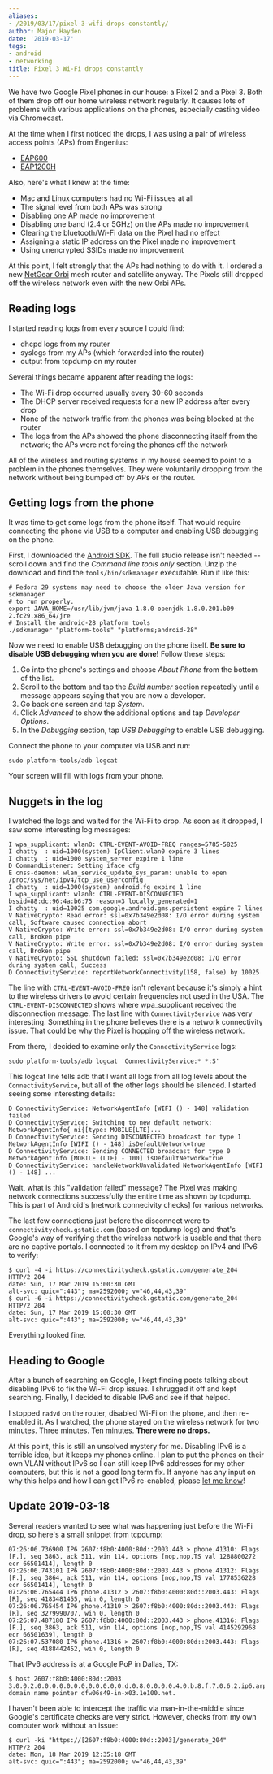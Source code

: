 ```yaml
---
aliases:
- /2019/03/17/pixel-3-wifi-drops-constantly/
author: Major Hayden
date: '2019-03-17'
tags:
- android
- networking
title: Pixel 3 Wi-Fi drops constantly
---
```


We have two Google Pixel phones in our house: a Pixel 2 and a Pixel 3. Both
of them drop off our home wireless network regularly. It causes lots of
problems with various applications on the phones, especially casting video
via Chromecast.

At the time when I first noticed the drops, I was using a pair of wireless
access points (APs) from Engenius:

* [EAP600]
* [EAP1200H]

Also, here's what I knew at the time:

* Mac and Linux computers had no Wi-Fi issues at all
* The signal level from both APs was strong
* Disabling one AP made no improvement
* Disabling one band (2.4 or 5GHz) on the APs made no improvement
* Clearing the bluetooth/Wi-Fi data on the Pixel had no effect
* Assigning a static IP address on the Pixel made no improvement
* Using unencrypted SSIDs made no improvement

At this point, I felt strongly that the APs had nothing to do with it. I
ordered a new [NetGear Orbi] mesh router and satellite anyway. The Pixels
still dropped off the wireless network even with the new Orbi APs.

## Reading logs

I started reading logs from every source I could find:

* dhcpd logs from my router
* syslogs from my APs (which forwarded into the router)
* output from tcpdump on my router

Several things became apparent after reading the logs:

* The Wi-Fi drop occurred usually every 30-60 seconds
* The DHCP server received requests for a new IP address after every drop
* None of the network traffic from the phones was being blocked at the router
* The logs from the APs showed the phone disconnecting itself from the
  network; the APs were not forcing the phones off the network

All of the wireless and routing systems in my house seemed to point to a
problem in the phones themselves. They were voluntarily dropping from the
network without being bumped off by APs or the router.

## Getting logs from the phone

It was time to get some logs from the phone itself. That would require
connecting the phone via USB to a computer and enabling USB debugging on the
phone.

First, I downloaded the [Android SDK]. The full studio release isn't needed
-- scroll down and find the *Command line tools only* section. Unzip the
download and find the `tools/bin/sdkmanager` executable. Run it like this:

```
# Fedora 29 systems may need to choose the older Java version for sdkmanager
# to run properly.
export JAVA_HOME=/usr/lib/jvm/java-1.8.0-openjdk-1.8.0.201.b09-2.fc29.x86_64/jre
# Install the android-28 platform tools
./sdkmanager "platform-tools" "platforms;android-28"
```

Now we need to enable USB debugging on the phone itself. **Be sure to disable
USB debugging when you are done!** Follow these steps:

1. Go into the phone's settings and choose *About Phone* from the bottom of
   the list.
2. Scroll to the bottom and tap the *Build number* section repeatedly until
   a message appears saying that you are now a developer.
3. Go back one screen and tap *System*.
4. Click *Advanced* to show the additional options and tap *Developer Options*.
5. In the *Debugging* section, tap *USB Debugging* to enable USB debugging.

Connect the phone to your computer via USB and run:

```
sudo platform-tools/adb logcat
```

Your screen will fill with logs from your phone.

## Nuggets in the log

I watched the logs and waited for the Wi-Fi to drop. As soon as it dropped, I
saw some interesting log messages:

```
I wpa_supplicant: wlan0: CTRL-EVENT-AVOID-FREQ ranges=5785-5825
I chatty  : uid=1000(system) IpClient.wlan0 expire 3 lines
I chatty  : uid=1000 system_server expire 1 line
D CommandListener: Setting iface cfg
E cnss-daemon: wlan_service_update_sys_param: unable to open /proc/sys/net/ipv4/tcp_use_userconfig
I chatty  : uid=1000(system) android.fg expire 1 line
I wpa_supplicant: wlan0: CTRL-EVENT-DISCONNECTED bssid=88:dc:96:4a:b6:75 reason=3 locally_generated=1
I chatty  : uid=10025 com.google.android.gms.persistent expire 7 lines
V NativeCrypto: Read error: ssl=0x7b349e2d08: I/O error during system call, Software caused connection abort
V NativeCrypto: Write error: ssl=0x7b349e2d08: I/O error during system call, Broken pipe
V NativeCrypto: Write error: ssl=0x7b349e2d08: I/O error during system call, Broken pipe
V NativeCrypto: SSL shutdown failed: ssl=0x7b349e2d08: I/O error during system call, Success
D ConnectivityService: reportNetworkConnectivity(158, false) by 10025
```

The line with `CTRL-EVENT-AVOID-FREQ` isn't relevant because it's simply a
hint to the wireless drivers to avoid certain frequencies not used in the
USA. The `CTRL-EVENT-DISCONNECTED` shows where wpa_supplicant received the
disconnection message. The last line with `ConnectivityService` was very
interesting. Something in the phone believes there is a network connectivity
issue. That could be why the Pixel is hopping off the wireless network.

From there, I decided to examine only the `ConnectivityService` logs:

```
sudo platform-tools/adb logcat 'ConnectivityService:* *:S'
```

This logcat line tells adb that I want all logs from all log levels about the
`ConnectivityService`, but all of the other logs should be silenced. I
started seeing some interesting details:

```
D ConnectivityService: NetworkAgentInfo [WIFI () - 148] validation failed
D ConnectivityService: Switching to new default network: NetworkAgentInfo{ ni{[type: MOBILE[LTE]...
D ConnectivityService: Sending DISCONNECTED broadcast for type 1 NetworkAgentInfo [WIFI () - 148] isDefaultNetwork=true
D ConnectivityService: Sending CONNECTED broadcast for type 0 NetworkAgentInfo [MOBILE (LTE) - 100] isDefaultNetwork=true
D ConnectivityService: handleNetworkUnvalidated NetworkAgentInfo [WIFI () - 148] ...
```

Wait, what is this "validation failed" message? The Pixel was making network
connections successfully the entire time as shown by tcpdump. This is part of
Android's [network connecivity checks] for various networks.

The last few connections just before the disconnect were to
`connectivitycheck.gstatic.com` (based on tcpdump logs) and that's Google's
way of verifying that the wireless network is usable and that there are no
captive portals. I connected to it from my desktop on IPv4 and IPv6 to verify:

```
$ curl -4 -i https://connectivitycheck.gstatic.com/generate_204
HTTP/2 204
date: Sun, 17 Mar 2019 15:00:30 GMT
alt-svc: quic=":443"; ma=2592000; v="46,44,43,39"
$ curl -6 -i https://connectivitycheck.gstatic.com/generate_204
HTTP/2 204
date: Sun, 17 Mar 2019 15:00:30 GMT
alt-svc: quic=":443"; ma=2592000; v="46,44,43,39"
```

Everything looked fine.

## Heading to Google

After a bunch of searching on Google, I kept finding posts talking about
disabling IPv6 to fix the Wi-Fi drop issues. I shrugged it off and kept
searching. Finally, I decided to disable IPv6 and see if that helped.

I stopped `radvd` on the router, disabled Wi-Fi on the phone, and then
re-enabled it. As I watched, the phone stayed on the wireless network for two
minutes. Three minutes. Ten minutes. **There were no drops.**

At this point, this is still an unsolved mystery for me. Disabling IPv6 is a
terrible idea, but it keeps my phones online. I plan to put the phones on
their own VLAN without IPv6 so I can still keep IPv6 addresses for my other
computers, but this is not a good long term fix. If anyone has any input on
why this helps and how I can get IPv6 re-enabled, please [let me know]!

## Update 2019-03-18

Several readers wanted to see what was happening just before the Wi-Fi drop,
so here's a small snippet from tcpdump:

```
07:26:06.736900 IP6 2607:f8b0:4000:80d::2003.443 > phone.41310: Flags [F.], seq 3863, ack 511, win 114, options [nop,nop,TS val 1288800272 ecr 66501414], length 0
07:26:06.743101 IP6 2607:f8b0:4000:80d::2003.443 > phone.41312: Flags [F.], seq 3864, ack 511, win 114, options [nop,nop,TS val 1778536228 ecr 66501414], length 0
07:26:06.765444 IP6 phone.41312 > 2607:f8b0:4000:80d::2003.443: Flags [R], seq 4183481455, win 0, length 0
07:26:06.765454 IP6 phone.41310 > 2607:f8b0:4000:80d::2003.443: Flags [R], seq 3279990707, win 0, length 0
07:26:07.487180 IP6 2607:f8b0:4000:80d::2003.443 > phone.41316: Flags [F.], seq 3863, ack 511, win 114, options [nop,nop,TS val 4145292968 ecr 66501639], length 0
07:26:07.537080 IP6 phone.41316 > 2607:f8b0:4000:80d::2003.443: Flags [R], seq 4188442452, win 0, length 0
```

That IPv6 address is at a Google PoP in Dallas, TX:

```
$ host 2607:f8b0:4000:80d::2003
3.0.0.2.0.0.0.0.0.0.0.0.0.0.0.0.d.0.8.0.0.0.0.4.0.b.8.f.7.0.6.2.ip6.arpa domain name pointer dfw06s49-in-x03.1e100.net.
```

I haven't been able to intercept the traffic via man-in-the-middle since
Google's certificate checks are very strict. However, checks from my own
computer work without an issue:

```
$ curl -ki "https://[2607:f8b0:4000:80d::2003]/generate_204"
HTTP/2 204
date: Mon, 18 Mar 2019 12:35:18 GMT
alt-svc: quic=":443"; ma=2592000; v="46,44,43,39"
```

[EAP600]: https://www.engeniustech.com/engenius-products/indoor-wireless-ceiling-ap-eap600/
[EAP1200H]: https://www.engeniustech.com/engenius-products/indoor-wireless-ceiling-ap-eap1200h/
[NetGear Orbi]: https://www.netgear.com/support/product/RBR50.aspx
[Android SDK]: https://developer.android.com/studio
[Network connectivity checks]: https://android.googlesource.com/platform/frameworks/base/+/android-6.0.0_r1/services/core/java/com/android/server/ConnectivityService.java#2009
[let me know]: mailto:major@mhtx.net